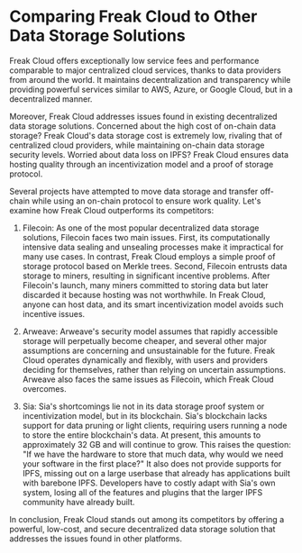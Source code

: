 # Comparing Freak Cloud to Other Data Storage Solutions

Freak Cloud offers exceptionally low service fees and performance comparable to major centralized cloud services, thanks to data providers from around the world. It maintains decentralization and transparency while providing powerful services similar to AWS, Azure, or Google Cloud, but in a decentralized manner.

Moreover, Freak Cloud addresses issues found in existing decentralized data storage solutions. Concerned about the high cost of on-chain data storage? Freak Cloud's data storage cost is extremely low, rivaling that of centralized cloud providers, while maintaining on-chain data storage security levels. Worried about data loss on IPFS? Freak Cloud ensures data hosting quality through an incentivization model and a proof of storage protocol.

Several projects have attempted to move data storage and transfer off-chain while using an on-chain protocol to ensure work quality. Let's examine how Freak Cloud outperforms its competitors:

1. Filecoin: As one of the most popular decentralized data storage solutions, Filecoin faces two main issues. First, its computationally intensive data sealing and unsealing processes make it impractical for many use cases. In contrast, Freak Cloud employs a simple proof of storage protocol based on Merkle trees. Second, Filecoin entrusts data storage to miners, resulting in significant incentive problems. After Filecoin's launch, many miners committed to storing data but later discarded it because hosting was not worthwhile. In Freak Cloud, anyone can host data, and its smart incentivization model avoids such incentive issues.

2. Arweave: Arweave's security model assumes that rapidly accessible storage will perpetually become cheaper, and several other major assumptions are concerning and unsustainable for the future. Freak Cloud operates dynamically and flexibly, with users and providers deciding for themselves, rather than relying on uncertain assumptions. Arweave also faces the same issues as Filecoin, which Freak Cloud overcomes.

3. Sia: Sia's shortcomings lie not in its data storage proof system or incentivization model, but in its blockchain. Sia's blockchain lacks support for data pruning or light clients, requiring users running a node to store the entire blockchain's data. At present, this amounts to approximately 32 GB and will continue to grow. This raises the question: "If we have the hardware to store that much data, why would we need your software in the first place?" It also does not provide supports for IPFS, missing out on a large userbase that already has applications built with barebone IPFS. Developers have to costly adapt with Sia's own system, losing all of the features and plugins that the larger IPFS community have already built.

In conclusion, Freak Cloud stands out among its competitors by offering a powerful, low-cost, and secure decentralized data storage solution that addresses the issues found in other platforms.
